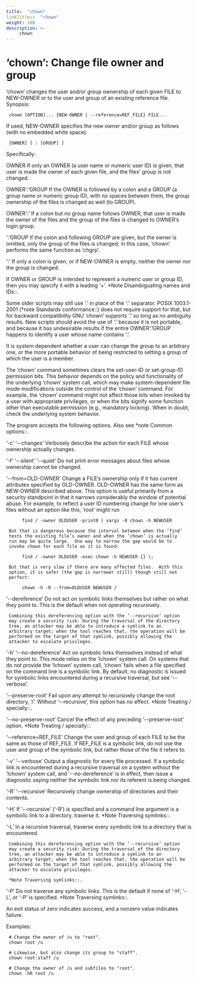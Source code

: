 ```yaml
---
title:  "chown"
linkTitle::  "chown"
weight: 100
description: >-
     chown
---
```


# ‘chown’: Change file owner and group

‘chown’ changes the user and/or group ownership of each given FILE to
NEW-OWNER or to the user and group of an existing reference file.
Synopsis:

``` 
 chown [OPTION]... {NEW-OWNER | --reference=REF_FILE} FILE...
```

If used, NEW-OWNER specifies the new owner and/or group as follows (with
no embedded white space):

``` 
 [OWNER] [ : [GROUP] ]
```

Specifically:

OWNER If only an OWNER (a user name or numeric user ID) is given, that
user is made the owner of each given file, and the files’ group is not
changed.

OWNER‘:’GROUP If the OWNER is followed by a colon and a GROUP (a group
name or numeric group ID), with no spaces between them, the group
ownership of the files is changed as well (to GROUP).

OWNER‘:’ If a colon but no group name follows OWNER, that user is made
the owner of the files and the group of the files is changed to OWNER’s
login group.

‘:’GROUP If the colon and following GROUP are given, but the owner is
omitted, only the group of the files is changed; in this case, ‘chown’
performs the same function as ‘chgrp’.

‘:’ If only a colon is given, or if NEW-OWNER is empty, neither the
owner nor the group is changed.

If OWNER or GROUP is intended to represent a numeric user or group ID,
then you may specify it with a leading ‘+’. \*Note Disambiguating names
and IDs::.

Some older scripts may still use ‘.’ in place of the ‘:’ separator.
POSIX 1003.1-2001 (\*note Standards conformance::) does not require
support for that, but for backward compatibility GNU ‘chown’ supports
‘.’ so long as no ambiguity results. New scripts should avoid the
use of ‘.’ because it is not portable, and because it has undesirable
results if the entire OWNER‘.’GROUP happens to identify a user whose
name contains ‘.’.

It is system dependent whether a user can change the group to an
arbitrary one, or the more portable behavior of being restricted to
setting a group of which the user is a member.

The ‘chown’ command sometimes clears the set-user-ID or set-group-ID
permission bits. This behavior depends on the policy and functionality
of the underlying ‘chown’ system call, which may make system-dependent
file mode modifications outside the control of the ‘chown’ command. For
example, the ‘chown’ command might not affect those bits when invoked by
a user with appropriate privileges, or when the bits signify some
function other than executable permission (e.g., mandatory locking).
When in doubt, check the underlying system behavior.

The program accepts the following options. Also see \*note Common
options::.

‘-c’ ‘--changes’ Verbosely describe the action for each FILE whose
ownership actually changes.

‘-f’ ‘--silent’ ‘--quiet’ Do not print error messages about files whose
ownership cannot be changed.

‘--from=OLD-OWNER’ Change a FILE’s ownership only if it has current
attributes specified by OLD-OWNER. OLD-OWNER has the same form as
NEW-OWNER described above. This option is useful primarily from a
security standpoint in that it narrows considerably the window of
potential abuse. For example, to reflect a user ID numbering change for
one user’s files without an option like this, ‘root’ might run

``` 
      find / -owner OLDUSER -print0 | xargs -0 chown -h NEWUSER

 But that is dangerous because the interval between when the ‘find’
 tests the existing file’s owner and when the ‘chown’ is actually
 run may be quite large.  One way to narrow the gap would be to
 invoke chown for each file as it is found:

      find / -owner OLDUSER -exec chown -h NEWUSER {} \;

 But that is very slow if there are many affected files.  With this
 option, it is safer (the gap is narrower still) though still not
 perfect:

      chown -h -R --from=OLDUSER NEWUSER /
```

‘--dereference’ Do not act on symbolic links themselves but rather on
what they point to. This is the default when not operating recursively.

``` 
 Combining this dereferencing option with the ‘--recursive’ option
 may create a security risk: During the traversal of the directory
 tree, an attacker may be able to introduce a symlink to an
 arbitrary target; when the tool reaches that, the operation will be
 performed on the target of that symlink, possibly allowing the
 attacker to escalate privileges.
```

‘-h’ ‘--no-dereference’ Act on symbolic links themselves instead of what
they point to. This mode relies on the ‘lchown’ system call. On systems
that do not provide the ‘lchown’ system call, ‘chown’ fails when a file
specified on the command line is a symbolic link. By default, no
diagnostic is issued for symbolic links encountered during a recursive
traversal, but see ‘--verbose’.

‘--preserve-root’ Fail upon any attempt to recursively change the root
directory, ‘/’. Without ‘--recursive’, this option has no effect. \*Note
Treating / specially::.

‘--no-preserve-root’ Cancel the effect of any preceding
‘--preserve-root’ option. \*Note Treating / specially::.

‘--reference=REF\_FILE’ Change the user and group of each FILE to be the
same as those of REF\_FILE. If REF\_FILE is a symbolic link, do not use
the user and group of the symbolic link, but rather those of the file it
refers to.

‘-v’ ‘--verbose’ Output a diagnostic for every file processed. If a
symbolic link is encountered during a recursive traversal on a system
without the ‘lchown’ system call, and ‘--no-dereference’ is in effect,
then issue a diagnostic saying neither the symbolic link nor its
referent is being changed.

‘-R’ ‘--recursive’ Recursively change ownership of directories and their
contents.

‘-H’ If ‘--recursive’ (‘-R’) is specified and a command line argument is
a symbolic link to a directory, traverse it. \*Note Traversing
symlinks::.

‘-L’ In a recursive traversal, traverse every symbolic link to a
directory that is encountered.

``` 
 Combining this dereferencing option with the ‘--recursive’ option
 may create a security risk: During the traversal of the directory
 tree, an attacker may be able to introduce a symlink to an
 arbitrary target; when the tool reaches that, the operation will be
 performed on the target of that symlink, possibly allowing the
 attacker to escalate privileges.

 *Note Traversing symlinks::.
```

‘-P’ Do not traverse any symbolic links. This is the default if none of
‘-H’, ‘-L’, or ‘-P’ is specified. \*Note Traversing symlinks::.

An exit status of zero indicates success, and a nonzero value indicates
failure.

Examples:

``` 
 # Change the owner of /u to "root".
 chown root /u

 # Likewise, but also change its group to "staff".
 chown root:staff /u

 # Change the owner of /u and subfiles to "root".
 chown -hR root /u
```
